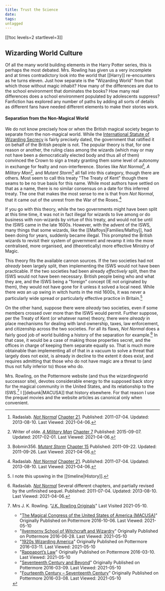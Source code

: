 ```yaml
---
title: Trust the Science
date: 
tags:
untagged
---
```

[[!toc levels=2 startlevel=3]]
## Wizarding World Culture

Of all the many world building elements in the Harry Potter series, this is 
perhaps the most debated.  Mrs. Rowling has given us a very incomplete and at 
times contradictory look into the world that [[Harry]] re-encounters as he turns 
eleven.  Just how separate is the "Wizarding World" from that which those
without magic inhabit? How many of the differences are due to the school
environment that dominates the books?  How many real differences does a school
environment populated by adolescents suppress?  Fanfiction has explored any number
of paths by adding all sorts of details as different fans have needed different
elements to make their stories work. 

[^210329-24]: Mrs. J. K. Rowling. _Harry Potter and the Goblet of Fire_
    Kindle Locations 964-966. Pottermore Limited. American Kindle Edition. 

[^210329-23]: Mrs. J. K. Rowling. 
    "["The Leaky Cauldron and Mugglenet interview Joanne Kathleen Rowling: Part Three](http://www.accio-quote.org/articles/2005/0705-tlc_mugglenet-anelli-3.htm)"
    2005-07-16. Last Viewed 2021-03-29.

[^210329-21]: Mrs. J. K. Rowling. Better citation needed. 

[^210329-22]: Mrs. J. K. Rowling. Better citation needed. 

[^210329-20]: Ms. Mercedes Lackey and Ms. Andre Norton. _The Elvenbane:
    Halfbood Chronicles Book 1_ 1991-11-01. Tor Books; ISBN-13: 978-0312851064
    exact citation needed. 

#### Separation from the Non-Magical World

We do not know precisely how or when the British magical society began to
separate from the non-magical world.  While the [International Statute of
Wizarding Secrecy][ISWS-1] is fairly precisely dated, the government that
ratified it on behalf of the British people is not. The popular theory is that,
for one reason or another, the ruling class among the wizards (which may or may
not have been a democratically elected body and thus all of them) convinced the
Crown to sign a treaty granting them some level of autonomy in exchange for
fealty and non-interference.  Stories like _Not Normal_[^210406-47], _A Military
Man_[^210406-48], and _Mutant Storm_[^210406-49] all fall into this  category,
though there are others.  Most seem to call this treaty "The Treaty of Kent"
though there seams to be no true basis for this name.  While most authors have
settled on that as a name, there is no similar consensus on a date for this
inferred treaty.  The one that makes the most sense to me is that from _Not
Normal_, that it came out of the unrest from the War of the Roses.[^210406-50]

If you go with this theory, while the two governments might have been split at
this time time, it was not in fact illegal for wizards to live among or do
business with non-wizards by virtue of this treaty, and would not be until the
ISWS came in the late 1600s.  However, with the advent of the ISWS, many things
that some wizards, like the [[Malfoys|Families/Malfoy]], had been doing for
years, suddenly became illegal.  This prompted the British wizards to revisit
their system of government and revamp it into the more centralised, more
organised, and (theoretically) more effective Ministry of Magic.  

This theory fits the available cannon sources.  If the two societies had not
*already* been largely split, then implementing the ISWS would not have been
practicable.  If the two societies had been already *effectively* split, then
the ISWS would not have been necessary.  British people being who and what they
are, and the ISWS being a "foreign" concept (IE not originated by them), they
would not have gone for it unless it solved a local need.  While there *was* an
up swing in witch hunts in the mid 1600s, it was never a particularly wide
spread or particularly effective practice in Britain.[^210406-51] 

On the other hand, suppose there were *already* two societies, even if some
members crossed over more than the ISWS would permit.  Further suppose, per the
Treaty of Kent (or whatever name) theory, there were *already* in place
mechanisms for dealing with land ownership, taxes, law enforcement, and
citizenship across the two societies.  For all its flaws, _Not Normal_ does a
fairly good job of world building a history of the separation for
example.[^210406-52] In that case, it would be a case of making those properties
secret, and the offices in charge of keeping them separate equally so.  That is
much more obtainable than implementing all of that in a vacuum to solve a threat
that largely does not exist, is already in decline to the extent it does exist,
and requires admitting that those who do not have magic are a threat to (and
thus not fully inferior to) those who do. 

Mrs. Rowling, on the Pottermore website (and thus the wizardingworld successor
site), devotes considerable energy to the supposed back story for the magical
community in the United States, and its relationship to the ISWS.[^210510-2] I
[[debunk|MACUSA]] that history elsewhere. For that reason I use the prequel
movies and the website articles as canonical only when convenient. 

[^210510-2]: Mrs J. K. Rowling. 
    "[J.K. Rowling Originals](https://www.wizardingworld.com/writing-by-jk-rowling)"
    Last Visited 2021-05-10.
    * "[The Magical Congress of the United States of America \(MACUSA\)](https://www.wizardingworld.com/writing-by-jk-rowling/macusa)"
      Originally Published on Pottermore 2016-10-06. Last Viewed: 2021-05-10
    * "[Ilvermorny School of Witchcraft and Wizardry](https://www.wizardingworld.com/writing-by-jk-rowling/ilvermorny)"
      Originally Published on Pottermore 2016-06-28. Last Viewed: 2021-05-10
    * "[1920s Wizarding America](https://www.wizardingworld.com/writing-by-jk-rowling/1920s-wizarding-america-en)"
      Originally Published on Pottermore 2016-03-11. Last Viewed: 2021-05-10
    * "[Rappaport’s Law](https://www.wizardingworld.com/writing-by-jk-rowling/rappaports-law-en)"
      Originally Published on Pottermore 2016-03-10. Last Viewed: 2021-05-10
    * "[Seventeenth Century and Beyond](https://www.wizardingworld.com/writing-by-jk-rowling/seventeenth-century-and-beyond-en)"
      Originally Published on Pottermore 2016-03-09. Last Viewed: 2021-05-10
    * "[Fourteenth Century – Seventeenth Century](https://www.wizardingworld.com/writing-by-jk-rowling/fourteenth-century-to-seventeenth-century-en)"
      Originally Published on Pottermore 2016-03-08. Last Viewed: 2021-05-10

[^210406-49]: Bobmin356. _[Mutant Storm](https://www.fanfiction.net/s/7404056)_
    [Chapter 15](https://www.fanfiction.net/s/7404056/15/Mutant-Storm)
    Published: 2011-09-22. Updated: 2011-09-26. Last Viewed: 2021-04-06. 

[^210406-48]: Writer of olde. _[A Military Man](https://www.fanfiction.net/s/11494711)_
    [Chapter 7](https://www.fanfiction.net/s/11494711/7/A-Military-Man)
    Published: 2015-09-07. Updated: 2017-02-01. Last Viewed: 2021-04-06.

[^210406-47]: Radaslab. _[Not Normal](https://www.fanfiction.net/s/7144149)_
    [Chapter 21](https://www.fanfiction.net/s/7144149/21/Not-Normal). Published:
    2011-07-04. Updated: 2013-08-10. Last Viewed: 2021-04-06. 

[^210406-50]: Radaslab. _[Not Normal](https://www.fanfiction.net/s/7144149)_
    [Chapter 21](https://www.fanfiction.net/s/7144149/21/Not-Normal). Published:
    2011-07-04. Updated: 2013-08-10. Last Viewed: 2021-04-06. 

[^210406-52]: Radaslab. _[Not Normal](https://www.fanfiction.net/s/7144149)_
    Several different chapters, and partially revised by the unfinished sequel.
    Published: 2011-07-04. Updated: 2013-08-10. Last Viewed: 2021-04-06. 

[^210406-51]: I note this upswing in the [[timeline|History]]. 

[ISWS-1]: <https://www.hp-lexicon.org/thing/international-statute-of-secrecy>

